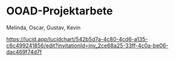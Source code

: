 # OOAD-Projektarbete

Melinda, Oscar, Gustav, Kevin

https://lucid.app/lucidchart/542b5d7a-4c80-4cd6-a135-c6c499241856/edit?invitationId=inv_2ce68a25-33ff-4c0a-be06-dac469f74d7f
